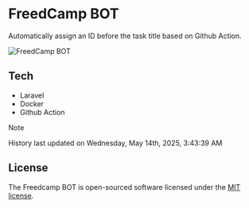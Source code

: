 # FreedCamp BOT

Automatically assign an ID before the task title based on Github Action.

![FreedCamp BOT](https://repository-images.githubusercontent.com/737932867/7d34798b-2680-471c-b089-a78a718d3d6a)

## Tech

- Laravel
- Docker
- Github Action

> [!NOTE]  
> History last updated on Wednesday, May 14th, 2025, 3:43:39 AM

## License

The Freedcamp BOT is open-sourced software licensed under the [MIT license](https://opensource.org/licenses/MIT).
